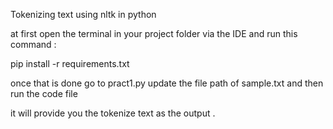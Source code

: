 Tokenizing text using nltk in python 

at first open the terminal in your project folder via the IDE and run this command :

pip install -r requirements.txt

once that is done go to pract1.py update the file path of sample.txt and then run the code file

it will provide you the tokenize text as the output . 